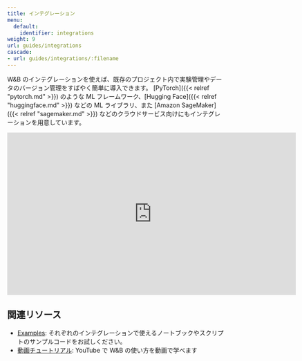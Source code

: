 ```yaml
---
title: インテグレーション
menu:
  default:
    identifier: integrations
weight: 9
url: guides/integrations
cascade:
- url: guides/integrations/:filename
---
```


W&B のインテグレーションを使えば、既存のプロジェクト内で実験管理やデータのバージョン管理をすばやく簡単に導入できます。 [PyTorch]({{< relref "pytorch.md" >}}) のような ML フレームワーク、[Hugging Face]({{< relref "huggingface.md" >}}) などの ML ライブラリ、また [Amazon SageMaker]({{< relref "sagemaker.md" >}}) などのクラウドサービス向けにもインテグレーションを用意しています。

<iframe width="668" height="376" src="https://www.youtube.com/embed/hmewPDNUNJs?list=PLD80i8An1OEGajeVo15ohAQYF1Ttle0lk" title="Log Your First Run With W&amp;B" frameborder="0" allow="accelerometer; autoplay; clipboard-write; encrypted-media; gyroscope; picture-in-picture; web-share" allowfullscreen></iframe>

## 関連リソース

* [Examples](https://github.com/wandb/examples): それぞれのインテグレーションで使えるノートブックやスクリプトのサンプルコードをお試しください。
* [動画チュートリアル](https://www.youtube.com/playlist?list=PLD80i8An1OEGajeVo15ohAQYF1Ttle0lk): YouTube で W&B の使い方を動画で学べます